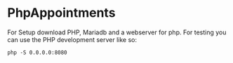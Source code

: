 # PhpAppointments

For Setup download PHP, Mariadb and a webserver for php.
For testing you can use the PHP development server like so:
```
php -S 0.0.0.0:8080
```
